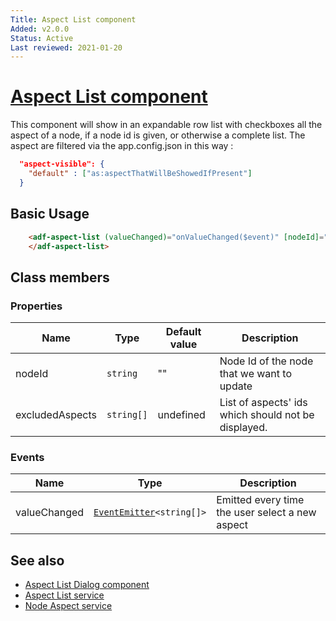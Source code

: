 ```yaml
---
Title: Aspect List component
Added: v2.0.0
Status: Active
Last reviewed: 2021-01-20
---
```


# [Aspect List component](../../../lib/content-services/src/lib/aspect-list/aspect-list.component.ts "Defined in aspect-list.component.ts")

This component will show in an expandable row list with checkboxes all the aspect of a node, if a node id is given, or otherwise a complete list.
The aspect are filtered via the app.config.json in this way : 

```json
  "aspect-visible": {
    "default" : ["as:aspectThatWillBeShowedIfPresent"]
  }
```

## Basic Usage

```html
    <adf-aspect-list (valueChanged)="onValueChanged($event)" [nodeId]="nodeId">
    </adf-aspect-list>
```

## Class members

### Properties

| Name | Type | Default value | Description |
| ---- | ---- | ------------- | ----------- |
| nodeId | `string` | "" | Node Id of the node that we want to update |
| excludedAspects | `string[]` | undefined | List of aspects' ids which should not be displayed. |

### Events

| Name | Type | Description |
| ---- | ---- | ----------- |
| valueChanged | [`EventEmitter`](https://angular.io/api/core/EventEmitter)`<string[]>` | Emitted every time the user select a new aspect |

## See also

-   [Aspect List Dialog component](rating.component.md)
-   [Aspect List service](../services/rating.service.md)
-   [Node Aspect service](../services/rating.service.md)
